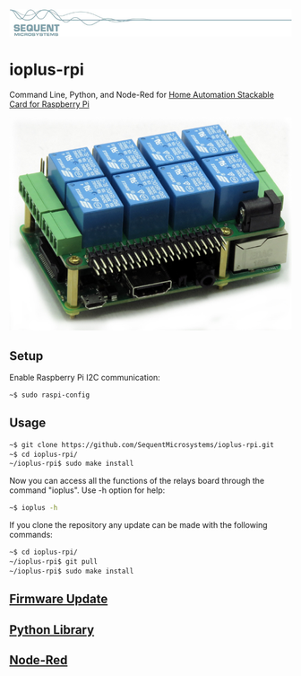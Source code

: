 [![ioplus-rpi](res/sequent.jpg)](https://www.sequentmicrosystems.com)

# ioplus-rpi

Command Line, Python, and Node-Red for [Home Automation Stackable Card for Raspberry Pi](https://sequentmicrosystems.com/product/raspberry-pi-home-automation-card/)

![IO-PLUS](res/IO-PLUS.jpg)

## Setup

Enable Raspberry Pi I2C communication:
```bash
~$ sudo raspi-config
```

## Usage

```bash
~$ git clone https://github.com/SequentMicrosystems/ioplus-rpi.git
~$ cd ioplus-rpi/
~/ioplus-rpi$ sudo make install
```

Now you can access all the functions of the relays board through the command "ioplus". Use -h option for help:
```bash
~$ ioplus -h
```

If you clone the repository any update can be made with the following commands:

```bash
~$ cd ioplus-rpi/  
~/ioplus-rpi$ git pull
~/ioplus-rpi$ sudo make install
``` 

## [Firmware Update](update/README.md)

## [Python Library](python/README.md)

## [Node-Red](node-red/README.md)
